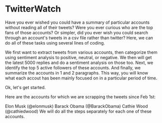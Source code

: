 # TwitterWatch

Have you ever wished you could have a summary of particular accounts without reading all of their tweets? Were you ever curious who are the top fans of those accounts? Or simpler, did you ever wish you could search through an account's tweets in a csv file rather than twitter? Here, we can do all of these tasks using several lines of coding.

We first want to extract tweets from various accounts, then categorize them using sentiment analysis to positive, neutral, or negative. We then will get the latest 5000 replies and do a sentiment analysis on those too. Next, we identify the top 5 active followers of these accounts. And finally, we summarize the accounts in 1 and 2 paragraphs. This way, you will know what each accout has been mainly focused on in a particular period of time.

Ok, let's get started.

Here are the accounts for which we are scrapping the tweets since Feb 1st:

Elon Musk (@elonmusk)
Barack Obama (@BarackObama)
Cathie Wood (@cathiedwood)
We will do all the steps separately for each one of these accounts.
